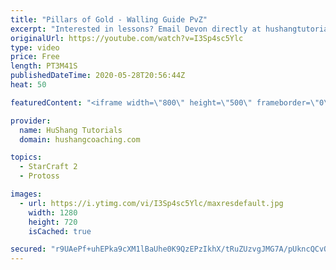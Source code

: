 ```yaml
---
title: "Pillars of Gold - Walling Guide PvZ"
excerpt: "Interested in lessons? Email Devon directly at hushangtutorials@outlook.com ------------------------------------------------------------------------------------------------------- Want to support HuShang Tutorials directly? Patreon is a website where you can contribute a monthly donation that will help"
originalUrl: https://youtube.com/watch?v=I3Sp4sc5Ylc
type: video
price: Free
length: PT3M41S
publishedDateTime: 2020-05-28T20:56:44Z
heat: 50

featuredContent: "<iframe width=\"800\" height=\"500\" frameborder=\"0\" src=\"https://www.youtube.com/embed/I3Sp4sc5Ylc\" allow=\"accelerometer; autoplay; encrypted-media; gyroscope; picture-in-picture\" allowfullscreen></iframe>"

provider:
  name: HuShang Tutorials
  domain: hushangcoaching.com

topics:
  - StarCraft 2
  - Protoss

images:
  - url: https://i.ytimg.com/vi/I3Sp4sc5Ylc/maxresdefault.jpg
    width: 1280
    height: 720
    isCached: true

secured: "r9UAePf+uhEPka9cXM1lBaUhe0K9QzEPzIkhX/tRuZUzvgJMG7A/pUkncQCvObM/SnqdIUT680FBWkGRpzLlxCrVKk1//c0fwk+sC3g/DaDiCWlGs0a57qhj0avFiIn83rNbM0RY06jiQNGmE2tAjjnd4mMXeSlDJnqaDQvtEOLoIqcNFA8ledUcnhZ1u/wcYZu6ThRz9OT/CudQ2mpmnNzTMeSfqrAxQAK7UOINRxr2XvrLdBbnOwxTeSlajOe+bIXJPBwu2y7piDgMsL/ulMXHEMRBZKXIiJSjQI0ejKek/em1lVMUDmUvQrkHYCfSV3XCTKZwWDaEpSMDsb7WuUaJ5gxN0pNA2ApllmuEZIgNH4QntG5N3vNli9BggYAcNSuaQo24LInUMuMyFTul2+Wz5pI71WwFeNIc5aMKQa8=;XfGz0yHQUt8oMj4N6bo7CQ=="
---
```


